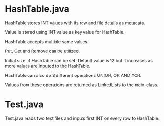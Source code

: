 # HashTable.java
HashTable stores INT values with its row and file details as metadata.

Value is stored using INT value as key value for HashTable. 

HashTable accepts multiple same values.

Put, Get and Remove can be utilized.

Initial size of HashTable can be set. Default value is 12 but it increases as more values are inputed to the HashTable.

HashTable can also do 3 different operations UNION, OR AND XOR.

Values from these operations are returned as LinkedLists to the main-class.



# Test.java
Test.java reads two text files and inputs first INT on every row to HashTable.
